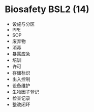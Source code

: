 # Biosafety BSL2 (14)

- 设施与分区
- PPE
- SOP
- 废弃物
- 消毒
- 暴露应急
- 培训
- 许可
- 存储标识
- 出入控制
- 设备维护
- 生物因子登记
- 检查记录
- 整改闭环
